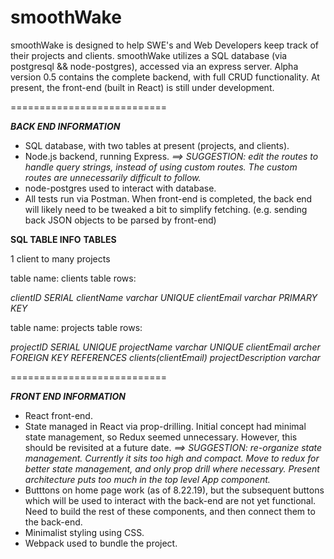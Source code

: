 # smoothWake

smoothWake is designed to help SWE's and Web Developers keep track of their projects and clients. smoothWake utilizes a SQL database (via postgresql && node-postgres), accessed via an express server. Alpha version 0.5 contains the complete backend, with full CRUD functionality. At present, the front-end (built in React) is still under development.

===========================

***BACK END INFORMATION***

- SQL database, with two tables at present (projects, and clients).
- Node.js backend, running Express.
  *==> SUGGESTION: edit the routes to handle query strings, instead of using custom routes. The custom routes are unnecessarily difficult to follow.*
- node-postgres used to interact with database.
- All tests run via Postman. When front-end is completed, the back end will likely need to be tweaked a bit to simplify fetching. (e.g. sending back JSON objects to be parsed by front-end)

**SQL TABLE INFO**
**TABLES**

1 client to many projects

table name: clients
table rows:

*clientID SERIAL*
*clientName varchar UNIQUE*
*clientEmail varchar PRIMARY KEY*

table name: projects
table rows:

*projectID SERIAL UNIQUE*
*projectName varchar UNIQUE*
*clientEmail archer FOREIGN KEY REFERENCES clients(clientEmail)*
*projectDescription varchar*

===========================

***FRONT END INFORMATION***
- React front-end.
- State managed in React via prop-drilling. Initial concept had minimal state management, so Redux seemed unnecessary. However, this should be revisited at a future date.
 *==> SUGGESTION: re-organize state management. Currently it sits too high and compact. Move to redux for better state management, and only prop drill where necessary. Present architecture puts too much in the top level App component.*
- Butttons on home page work (as of 8.22.19), but the subsequent buttons which will be used to interact with the back-end are not yet functional. Need to build the rest of these components, and then connect them to the back-end.
- Minimalist styling using CSS.
- Webpack used to bundle the project.

